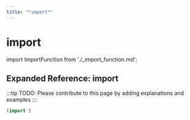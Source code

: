 ```yaml
---
title: "*import*"
---
```


# import

import ImportFunction from './_import_function.md';

<ImportFunction />

## Expanded Reference: import

:::tip
TODO: Please contribute to this page by adding explanations and examples
:::

```lisp
(import )
```
